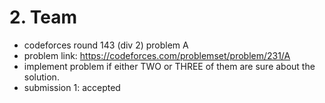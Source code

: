 # 2. Team

* codeforces round 143 (div 2) problem A
* problem link: https://codeforces.com/problemset/problem/231/A
* implement problem if either TWO or THREE of them are sure about the solution.
* submission 1: accepted